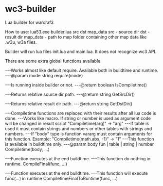 # wc3-builder
Lua builder for warcraf3

How to use:
lua53.exe builder.lua src dst map_data
  src - source dir
  dst - result dir
  map_data - path to map folder containing other map data like .w3u, w3a files.

Builder will run lua files init.lua and main.lua. It does not recognize wc3 API.

There are some extra global functions available:

---Works almost like default require. Available both in buildtime and runtime.
---@param mode string
require(mode)

---Is running inside builder or not.
---@return boolean
IsCompiletime()

---Returns relative source dir path.
---@return string
GetSrcDir()

---Returns relative result dir path.
---@return string
GetDstDir()

---Compiletime functions are replaced with their results after all lua code is done.
---Works like macro. If string or number is used as argument code will be changed in result script "Compiletime(arg)" -> "arg"
---If table is used it must contain strings and numbers or other tables with strings and numbers.
---If "body" type is function vararg must contain arguments for this function. Example: "Compiletime(math.abs, -1)" -> "1"
---This function is available in buildtime only.
---@param body fun | table | string | number
Compiletime(body, ...)


---Function executes at the end buildtime.
---This function do nothing in runtime.
CompileFinal(func, ...)

---Function executes at the end buildtime.
---This function will execute func(...) in runtime
CompiletimeFinalToRuntime(func, ...)
